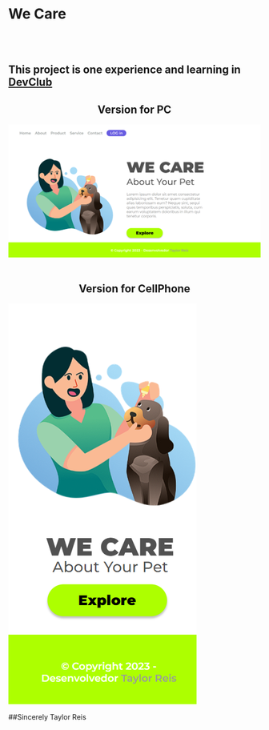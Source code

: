 <h1>We Care</h1>
<br>
<br>
<h2>This project is one experience and learning in <a href="https://rodolfomori.com.br/devclub">DevClub</a></h2>

<h2 align="center"> Version for PC</h2>
<img src="https://github.com/TaylorReis-lab/Projeto-We-Care/blob/master/img/For-pc.png" alt="version-for-computer">
<br>
<br>
<h2 align="center"> Version for CellPhone</h3>
<img src="https://github.com/TaylorReis-lab/Projeto-We-Care/blob/master/img/For-CellPhone.png" alt="version-for-cellphone">


##Sincerely Taylor Reis
